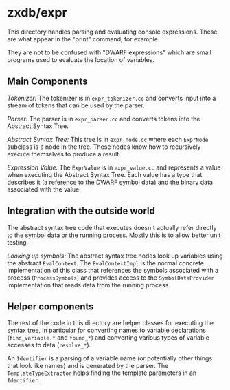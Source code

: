 # zxdb/expr

This directory handles parsing and evaluating console expressions. These are
what appear in the "print" command, for example.

They are not to be confused with "DWARF expressions" which are small programs
used to evaluate the location of variables.

## Main Components

_Tokenizer:_ The tokenizer is in `expr_tokenizer.cc` and converts input into a
stream of tokens that can be used by the parser.

_Parser:_ The parser is in `expr_parser.cc` and converts tokens into the
Abstract Syntax Tree.

_Abstract Syntax Tree:_ This tree is in `expr_node.cc` where each `ExprNode`
subclass is a node in the tree. These nodes know how to recursively execute
themselves to produce a result.

_Expression Value:_ The `ExprValue` is in `expr_value.cc` and represents a
value when executing the Abstract Syntax Tree. Each value has a type that
describes it (a reference to the DWARF symbol data) and the binary data
associated with the value.

## Integration with the outside world

The abstract syntax tree code that executes doesn't actually refer directly to
the symbol data or the running process. Mostly this is to allow better unit
testing.

_Looking up symbols:_ The abstract syntax tree nodes look up variables using
the abstract `EvalContext`. The `EvalContextImpl` is the normal concrete
implementation of this class that references the symbols associated with a
process (`ProcessSymbols`) and provides access to the `SymbolDataProvider`
implementation that reads data from the running process.

## Helper components

The rest of the code in this directory are helper classes for executing the
syntax tree, in particular for converting names to variable declarations
(`find_variable.*` and `found_*`) and converting various types of variable
accesses to data (`resolve_*`).

An `Identifier` is a parsing of a variable name (or potentially other things
that look like names) and is generated by the parser. The
`TemplateTypeExtractor` helps finding the template parameters in an
`Identifier`.
